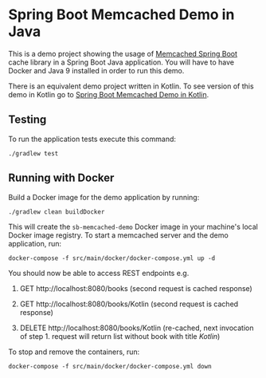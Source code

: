 # Spring Boot Memcached Demo in Java

This is a demo project showing the usage of [Memcached Spring Boot](https://github.com/sixhours-team/memcached-spring-boot) cache library in a Spring Boot Java application.
You will have to have Docker and Java 9 installed in order to run this demo.

There is an equivalent demo project written in Kotlin. To see version of this demo in Kotlin go to [Spring Boot Memcached Demo in Kotlin](https://github.com/sixhours-team/spring-boot-memcached-demo-kotlin).

## Testing

To run the application tests execute this command:

    ./gradlew test


## Running with Docker

Build a Docker image for the demo application by running:

    ./gradlew clean buildDocker

This will create the `sb-memcached-demo` Docker image in your machine's local Docker image registry.
To start a memcached server and the demo application, run:

    docker-compose -f src/main/docker/docker-compose.yml up -d

You should now be able to access REST endpoints e.g.

1. GET http://localhost:8080/books (second request is cached response)

2. GET http://localhost:8080/books/Kotlin (second request is cached response)

3. DELETE http://localhost:8080/books/Kotlin (re-cached, next invocation of step 1. request will return list without book with title *Kotlin*)

To stop and remove the containers, run:

    docker-compose -f src/main/docker/docker-compose.yml down
